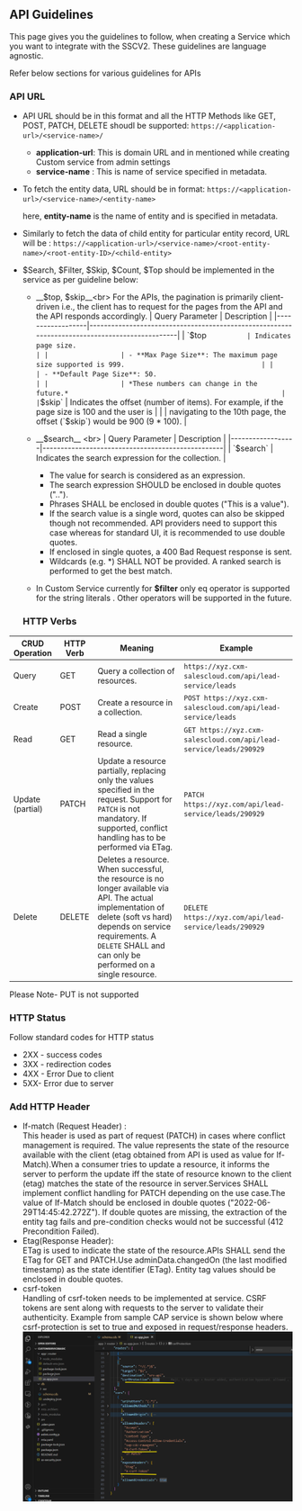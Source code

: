 ## API Guidelines

This page gives you the guidelines to follow, when creating a Service which you want to integrate with the SSCV2. These guidelines are language agnostic. <br>

Refer below sections for various guidelines for APIs

### API URL 
- API URL should be in this format and all the HTTP Methods like GET, POST, PATCH, DELETE shoudl be supported:
`https://<application-url>/<service-name>/`

   - __application-url__: This is domain URL and in mentioned while creating Custom service from admin settings
   - __service-name__ : This is name of service specified in metadata.

- To fetch the entity data, URL should be in format:
  `https://<application-url>/<service-name>/<entity-name>` <br>
 
    here, __entity-name__ is the name of entity and is specified in metadata.

- Similarly to fetch the data of child entity for particular entity record, URL will be :
  `https://<application-url>/<service-name>/<root-entity-name>/<root-entity-ID>/<child-entity>`
- $Search, $Filter, $Skip, $Count, $Top should be implemented in the service as per guideline below:
   - __$top, $skip__<br>
     For the APIs, the pagination is primarily client-driven i.e., the client has to request for the pages from the API and the API responds accordingly.
     | Query Parameter | Description                                                                                     |
     |------------------|-----------------------------------------------------------------------------------------------|
     | `$top`           | Indicates page size.                                                                          |
     |                  | - **Max Page Size**: The maximum page size supported is 999.                                  |
     |                  | - **Default Page Size**: 50.                                                                  |
     |                  | *These numbers can change in the future.*                                                     |
     | `$skip`          | Indicates the offset (number of items). For example, if the page size is 100 and the user is  |
     |                  | navigating to the 10th page, the offset (`$skip`) would be 900 (9 * 100).                     |
   - __$search__ <br>
      | Query Parameter | Description                                      |
      |------------------|--------------------------------------------------|
      | `$search`        | Indicates the search expression for the collection. |
       - The value for search is considered as an expression.
       - The search expression SHOULD be enclosed in double quotes ("..").
       - Phrases SHALL be enclosed in double quotes ("This is a value").
       - If the search value is a single word, quotes can also be skipped though not recommended. API providers need to support this case whereas for standard UI, it is recommended to use double quotes.
       - If enclosed in single quotes, a 400 Bad Request response is sent.
       - Wildcards (e.g. *) SHALL NOT be provided. A ranked search is performed to get the best match.

  - In Custom Service currently for __$filter__ only eq operator is supported for the string literals . Other operators will be supported in the future.

  ### HTTP Verbs
| CRUD Operation      | HTTP Verb | Meaning                                                                                                                                                     | Example                                                                                   |
|----------------------|-----------|-------------------------------------------------------------------------------------------------------------------------------------------------------------|-------------------------------------------------------------------------------------------|
| Query               | GET       | Query a collection of resources.                                                                                                                           | `https://xyz.cxm-salescloud.com/api/lead-service/leads`                                   |
| Create              | POST      | Create a resource in a collection.                                                                                                                         | `POST https://xyz.cxm-salescloud.com/api/lead-service/leads`                              |
| Read                | GET       | Read a single resource.                                                                                                                                    | `GET https://xyz.cxm-salescloud.com/api/lead-service/leads/290929`                        |
| Update (partial)    | PATCH     | Update a resource partially, replacing only the values specified in the request. Support for `PATCH` is not mandatory. If supported, conflict handling has to be performed via ETag. | `PATCH https://xyz.com/api/lead-service/leads/290929`                                    |
| Delete              | DELETE    | Deletes a resource. When successful, the resource is no longer available via API. The actual implementation of delete (soft vs hard) depends on service requirements. A `DELETE` SHALL and can only be performed on a single resource. | `DELETE https://xyz.com/api/lead-service/leads/290929`                                   |


Please Note- PUT is not supported
### HTTP Status
 Follow standard codes for HTTP status 
 - 2XX - success codes
 - 3XX - redirection codes
 - 4XX - Error Due to client
 - 5XX- Error due to server

### Add HTTP Header
  - If-match (Request Header) :<br>
     This header is used as part of request (PATCH) in cases where conflict management is required. The value represents the state of the resource available with the client (etag obtained from API is used as value for If-Match).When a consumer tries to update a resource, it informs the server to perform the update iff the state of resource known to the client (etag) matches the state of the resource in server.Services SHALL implement conflict handling for PATCH depending on the use case.The value of If-Match should be enclosed in double quotes ("2022-06-29T14:45:42.272Z"). If double quotes are missing, the extraction of the entity tag fails and pre-condition checks would not be successful (412 Precondition Failed).
  - Etag(Response Header): <br>
     ETag is used to indicate the state of the resource.APIs SHALL send the ETag for GET and PATCH.Use adminData.changedOn (the last modified timestamp) as the state identifier (ETag). Entity tag values should be enclosed in double quotes. 
  - csrf-token <br>
    Handling of csrf-token needs to be implemented at service. CSRF tokens are sent along with requests to the server to validate their authenticity. Example from       sample CAP service is shown below where csrf-protection is set to true and exposed in request/response headers.
    ![Entity](../Images/csrf.png)
    









